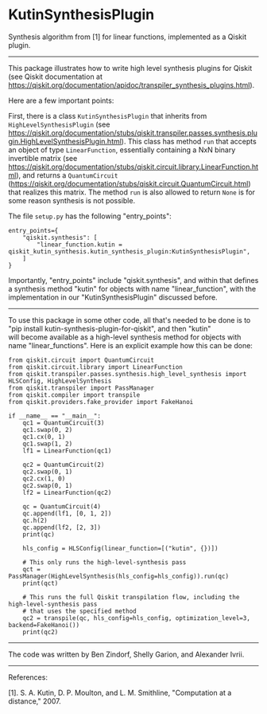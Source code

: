 # KutinSynthesisPlugin

Synthesis algorithm from [1] for linear functions, implemented as a Qiskit plugin.

---

This package illustrates how to write high level synthesis plugins for Qiskit (see Qiskit documentation at 
https://qiskit.org/documentation/apidoc/transpiler_synthesis_plugins.html).

Here are a few important points:

First, there is a class `KutinSynthesisPlugin` that inherits from `HighLevelSynthesisPlugin`
(see https://qiskit.org/documentation/stubs/qiskit.transpiler.passes.synthesis.plugin.HighLevelSynthesisPlugin.html).
This class has method `run` that accepts an object of type `LinearFunction`, essentially containing a NxN binary invertible 
matrix (see https://qiskit.org/documentation/stubs/qiskit.circuit.library.LinearFunction.html), and returns a 
`QuantumCircuit` (https://qiskit.org/documentation/stubs/qiskit.circuit.QuantumCircuit.html) that realizes this matrix. 
The method `run` is also allowed to return `None` is for some reason synthesis is not possible.

The file `setup.py` has the following "entry_points":
``` 
entry_points={
    "qiskit.synthesis": [
        "linear_function.kutin = qiskit_kutin_synthesis.kutin_synthesis_plugin:KutinSynthesisPlugin",
    ]
}
```
Importantly, "entry_points" include "qiskit.synthesis", and within that 
defines a synthesis method "kutin" for objects with name "linear_function", 
with the implementation in our "KutinSynthesisPlugin"
discussed before.

---

To use this package in some other code, all that's needed to be done is to
"pip install kutin-synthesis-plugin-for-qiskit", and then "kutin"  
will become available as a high-level synthesis method for objects with name "linear_functions".
Here is an explicit example how this can be done: 

```
from qiskit.circuit import QuantumCircuit
from qiskit.circuit.library import LinearFunction
from qiskit.transpiler.passes.synthesis.high_level_synthesis import HLSConfig, HighLevelSynthesis
from qiskit.transpiler import PassManager
from qiskit.compiler import transpile
from qiskit.providers.fake_provider import FakeHanoi

if __name__ == "__main__":
    qc1 = QuantumCircuit(3)
    qc1.swap(0, 2)
    qc1.cx(0, 1)
    qc1.swap(1, 2)
    lf1 = LinearFunction(qc1)

    qc2 = QuantumCircuit(2)
    qc2.swap(0, 1)
    qc2.cx(1, 0)
    qc2.swap(0, 1)
    lf2 = LinearFunction(qc2)

    qc = QuantumCircuit(4)
    qc.append(lf1, [0, 1, 2])
    qc.h(2)
    qc.append(lf2, [2, 3])
    print(qc)

    hls_config = HLSConfig(linear_function=[("kutin", {})])

    # This only runs the high-level-synthesis pass
    qct = PassManager(HighLevelSynthesis(hls_config=hls_config)).run(qc)
    print(qct)
    
    # This runs the full Qiskit transpilation flow, including the high-level-synthesis pass
    # that uses the specified method
    qc2 = transpile(qc, hls_config=hls_config, optimization_level=3, backend=FakeHanoi())
    print(qc2)
```

---

The code was written by Ben Zindorf, Shelly Garion, and Alexander Ivrii.

---

References:

[1]. S. A. Kutin, D. P. Moulton, and L. M. Smithline, "Computation at a distance," 2007.

